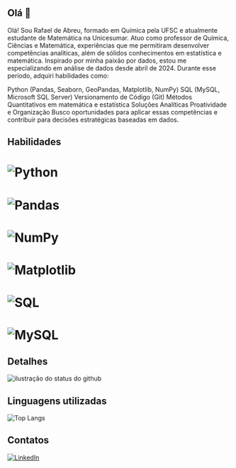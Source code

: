 ## Olá 👋

Olá! Sou Rafael de Abreu, formado em Química pela UFSC e atualmente estudante de Matemática na Unicesumar. Atuo como professor de Química, Ciências e Matemática, experiências que me permitiram desenvolver competências analíticas, além de sólidos conhecimentos em estatística e matemática. Inspirado por minha paixão por dados, estou me especializando em análise de dados desde abril de 2024. Durante esse período, adquiri habilidades como:

Python (Pandas, Seaborn, GeoPandas, Matplotlib, NumPy)
SQL (MySQL, Microsoft SQL Server)
Versionamento de Código (Git)
Métodos Quantitativos em matemática e estatística 
Soluções Analíticas
Proatividade e Organização
Busco oportunidades para aplicar essas competências e contribuir para decisões estratégicas baseadas em dados.

## Habilidades

# ![Python](https://img.shields.io/badge/python-3670A0?style=for-the-badge&logo=python&logoColor=ffdd54)
# ![Pandas](https://img.shields.io/badge/-Pandas-333333?style=flat&logo=pandas)
# ![NumPy](https://img.shields.io/badge/Numpy-777BB4?style=for-the-badge&logo=numpy&logoColor=white)
# ![Matplotlib](https://img.shields.io/badge/-Matplotlib-000000?style=flat&logo=python)
# ![SQL](https://img.shields.io/badge/-SQL-000?&logo=MySQL&logoColor=4479A1)
# ![MySQL](https://shields.io/badge/MySQL-lightgrey?logo=mysql&style=plastic&logoColor=white&labelColor=blue)

## Detalhes

<img src="https://github-readme-stats.vercel.app/api?username=Rafaabreu1&show_icons=true&theme=dark&cache_seconds=2300" alt="ilustração do status do github">

## Linguagens utilizadas

![Top Langs](https://github-readme-stats.vercel.app/api/top-langs/?username=Rafaabreu1&layout=compact)

## Contatos

[![LinkedIn](https://img.shields.io/badge/LinkedIn-0077B5?style=for-the-badge&logo=linkedin&logoColor=white)](https://www.linkedin.com/in/rafael-de-abreu-372a60219/)

